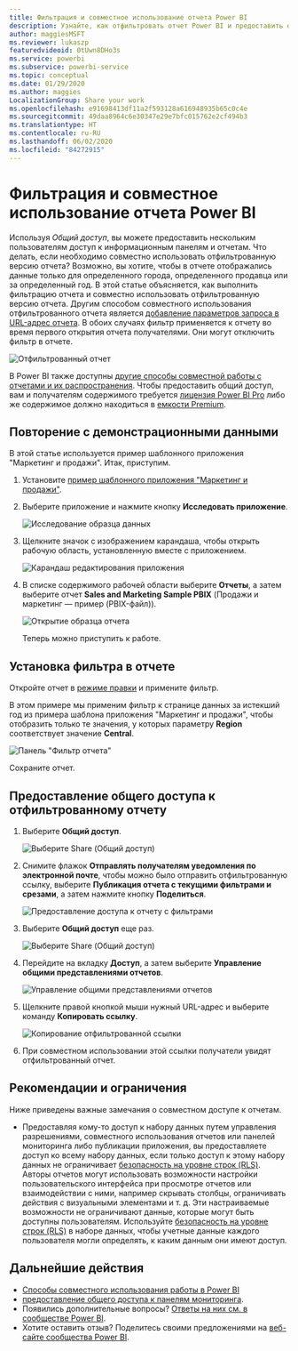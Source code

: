 ```yaml
---
title: Фильтрация и совместное использование отчета Power BI
description: Узнайте, как отфильтровать отчет Power BI и предоставить общий доступ к нему коллегам в организации.
author: maggiesMSFT
ms.reviewer: lukaszp
featuredvideoid: 0tUwn8DHo3s
ms.service: powerbi
ms.subservice: powerbi-service
ms.topic: conceptual
ms.date: 01/29/2020
ms.author: maggies
LocalizationGroup: Share your work
ms.openlocfilehash: e91698413df11a2f593128a616948935b65c0c4e
ms.sourcegitcommit: 49daa8964c6e30347e29e7bfc015762e2cf494b3
ms.translationtype: HT
ms.contentlocale: ru-RU
ms.lasthandoff: 06/02/2020
ms.locfileid: "84272915"
---
```

# <a name="filter-and-share-a-power-bi-report"></a>Фильтрация и совместное использование отчета Power BI
Используя *Общий доступ*, вы можете предоставить нескольким пользователям доступ к информационным панелям и отчетам. Что делать, если необходимо совместно использовать отфильтрованную версию отчета? Возможно, вы хотите, чтобы в отчете отображались данные только для определенного города, определенного продавца или за определенный год. В этой статье объясняется, как выполнить фильтрацию отчета и совместно использовать отфильтрованную версию отчета. Другим способом совместного использования отфильтрованного отчета является [добавление параметров запроса в URL-адрес отчета](service-url-filters.md). В обоих случаях фильтр применяется к отчету во время первого открытия отчета получателями. Они могут отключить фильтр в отчете.

![Отфильтрованный отчет](media/service-share-reports/power-bi-share-filter-pane-report.png)

В Power BI также доступны [другие способы совместной работы с отчетами и их распространения](service-how-to-collaborate-distribute-dashboards-reports.md). Чтобы предоставить общий доступ, вам и получателям содержимого требуется [лицензия Power BI Pro](../fundamentals/service-features-license-type.md) либо же содержимое должно находиться в [емкости Premium](../admin/service-premium-what-is.md). 

## <a name="follow-along-with-sample-data"></a>Повторение с демонстрационными данными

В этой статье используется пример шаблонного приложения "Маркетинг и продажи". Итак, приступим. 

1. Установите [пример шаблонного приложения "Маркетинг и продажи"](https://appsource.microsoft.com/product/power-bi/microsoft-retail-analysis-sample.salesandmarketingsample?tab=Overview).
2. Выберите приложение и нажмите кнопку **Исследовать приложение**.

   ![Исследование образца данных](media/service-share-reports/power-bi-sample-explore-data.png)

3. Щелкните значок с изображением карандаша, чтобы открыть рабочую область, установленную вместе с приложением.

    ![Карандаш редактирования приложения](media/service-share-reports/power-bi-edit-pencil-app.png)

4. В списке содержимого рабочей области выберите **Отчеты**, а затем выберите отчет **Sales and Marketing Sample PBIX** (Продажи и маркетинг — пример (PBIX-файл)).

    ![Открытие образца отчета](media/service-share-reports/power-bi-open-sample-report.png)

    Теперь можно приступить к работе.

## <a name="set-a-filter-in-the-report"></a>Установка фильтра в отчете

Откройте отчет в [режиме правки](../consumer/end-user-reading-view.md) и примените фильтр.

В этом примере мы применим фильтр к странице данных за истекший год из примера шаблона приложения "Маркетинг и продажи", чтобы отобразить только те значения, у которых параметру **Region** соответствует значение **Central**. 
 
![Панель "Фильтр отчета"](media/service-share-reports/power-bi-share-report-filter.png)

Сохраните отчет.

## <a name="share-the-filtered-report"></a>Предоставление общего доступа к отфильтрованному отчету

1. Выберите **Общий доступ**.

   ![Выберите Share (Общий доступ)](media/service-share-reports/power-bi-share.png)

2. Снимите флажок **Отправлять получателям уведомления по электронной почте**, чтобы можно было отправить отфильтрованную ссылку, выберите **Публикация отчета с текущими фильтрами и срезами**, а затем нажмите кнопку **Поделиться**.

    ![Предоставление доступа к отчету с фильтрами](media/service-share-reports/power-bi-share-with-filters.png)

4. Выберите **Общий доступ** еще раз.

   ![Выберите Share (Общий доступ)](media/service-share-reports/power-bi-share.png)

5. Перейдите на вкладку **Доступ**, а затем выберите **Управление общими представлениями отчетов**.

    ![Управление общими представлениями отчетов](media/service-share-reports/power-bi-manage-shared-report-views.png)

6. Щелкните правой кнопкой мыши нужный URL-адрес и выберите команду **Копировать ссылку**.

    ![Копирование отфильтрованной ссылки](media/service-share-reports/power-bi-copy-filtered-link.png)

7. При совместном использовании этой ссылки получатели увидят отфильтрованный отчет. 

## <a name="limitations-and-considerations"></a>Рекомендации и ограничения
Ниже приведены важные замечания о совместном доступе к отчетам.

* Предоставляя кому-то доступ к набору данных путем управления разрешениями, совместного использования отчетов или панелей мониторинга либо публикации приложения, вы предоставляете доступ ко всему набору данных, если только доступ к этому набору данных не ограничивает [безопасность на уровне строк (RLS)](../admin/service-admin-rls.md). Авторы отчетов могут использовать возможности настройки пользовательского интерфейса при просмотре отчетов или взаимодействии с ними, например скрывать столбцы, ограничивать действия с визуальными элементами и т. д. Эти настраиваемые возможности не ограничивают данные, которые могут быть доступны пользователям. Используйте [безопасность на уровне строк (RLS)](../admin/service-admin-rls.md) в наборе данных, чтобы учетные данные каждого пользователя могли определять, к каким данным они имеют доступ.

## <a name="next-steps"></a>Дальнейшие действия
* [Способы совместного использования работы в Power BI](service-how-to-collaborate-distribute-dashboards-reports.md)
* [предоставление общего доступа к панелям мониторинга](service-share-dashboards.md).
* Появились дополнительные вопросы? [Ответы на них см. в сообществе Power BI](https://community.powerbi.com/).
* Хотите оставить отзыв? Поделитесь своими предложениями на [веб-сайте сообщества Power BI](https://community.powerbi.com/).
